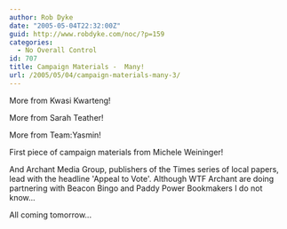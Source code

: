 ```yaml
---
author: Rob Dyke
date: "2005-05-04T22:32:00Z"
guid: http://www.robdyke.com/noc/?p=159
categories:
  - No Overall Control
id: 707
title: Campaign Materials -  Many!
url: /2005/05/04/campaign-materials-many-3/
---
```

More from Kwasi Kwarteng!
  
More from Sarah Teather!
  
More from Team:Yasmin!
  
First piece of campaign materials from Michele Weininger!

And Archant Media Group, publishers of the Times series of local papers, lead with the headline 'Appeal to Vote'. Although WTF Archant are doing partnering with Beacon Bingo and Paddy Power Bookmakers I do not know...

All coming tomorrow...